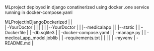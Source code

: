 MLproject deployed in django  conatinerized using docker .one service running in docker-compose.yaml


MLProjectInDjangoDockerized
|   |  
|   -YourDoctor
|   |   |
|   |   |--YourDoctor
|   |   |--medicalapp
|   |   |--static
|   |   -Dockerfile
|   |   -db.sqlite3
|   |   -docker-compose.yaml
|   |   -manage.py
|   |   -medical_app_model.joblib
|   |   -requirements.txt
|   |
|   |
|   -myvenv
|   -README.md
|
